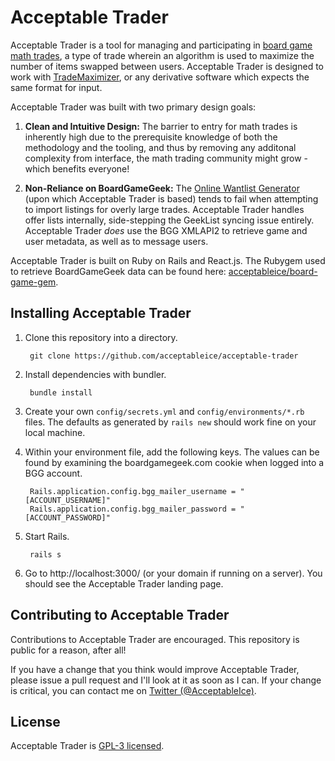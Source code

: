 # Acceptable Trader
Acceptable Trader is a tool for managing and participating in [board game math trades](https://boardgamegeek.com/wiki/page/Math_Trades), a type of trade wherein an algorithm is used to maximize the number of items swapped between users. Acceptable Trader is designed to work with [TradeMaximizer](https://boardgamegeek.com/wiki/page/TradeMaximizer), or any derivative software which expects the same format for input.

Acceptable Trader was built with two primary design goals:

1. __Clean and Intuitive Design:__ The barrier to entry for math trades is inherently high due to the prerequisite knowledge of both the methodology and the tooling, and thus by removing any additonal complexity from interface, the math trading community might grow - which benefits everyone!

2. __Non-Reliance on BoardGameGeek:__ The [Online Wantlist Generator](http://bgg.activityclub.org/olwlg) (upon which Acceptable Trader is based) tends to fail when attempting to import listings for overly large trades. Acceptable Trader handles offer lists internally, side-stepping the GeekList syncing issue entirely. Acceptable Trader _does_ use the BGG XMLAPI2 to retrieve game and user metadata, as well as to message users.

Acceptable Trader is built on Ruby on Rails and React.js. The Rubygem used to retrieve BoardGameGeek data can be found here: [acceptableice/board-game-gem](http://github.com/acceptableice/board-game-gem).

## Installing Acceptable Trader
1. Clone this repository into a directory.

        git clone https://github.com/acceptableice/acceptable-trader

2. Install dependencies with bundler.

        bundle install
        
3. Create your own `config/secrets.yml` and `config/environments/*.rb` files. The defaults as generated by `rails new` should work fine on your local machine.

4. Within your environment file, add the following keys. The values can be found by examining the boardgamegeek.com cookie when logged into a BGG account.

        Rails.application.config.bgg_mailer_username = "[ACCOUNT_USERNAME]"
        Rails.application.config.bgg_mailer_password = "[ACCOUNT_PASSWORD]"
    
5. Start Rails.

        rails s
        
6. Go to http://localhost:3000/ (or your domain if running on a server). You should see the Acceptable Trader landing page.

## Contributing to Acceptable Trader
Contributions to Acceptable Trader are encouraged. This repository is public for a reason, after all!

If you have a change that you think would improve Acceptable Trader, please issue a pull request and I'll look at it as soon as I can. If your change is critical, you can contact me on [Twitter (@AcceptableIce)](http://twitter.com/acceptableice).

## License
Acceptable Trader is [GPL-3 licensed](https://tldrlegal.com/license/gnu-general-public-license-v3-(gpl-3)#summary).
